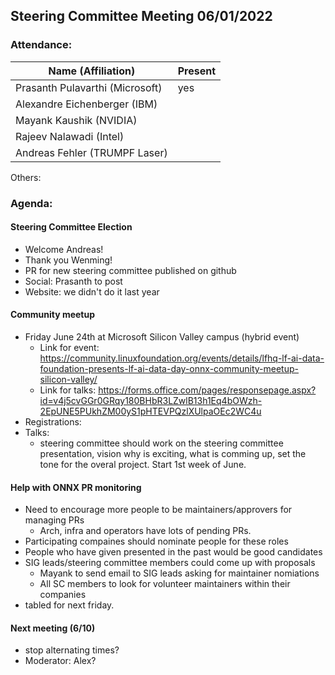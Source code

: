## Steering Committee Meeting 06/01/2022

### Attendance:

| Name (Affiliation)              | Present  |
| ------------------------------- | -------- |
| Prasanth Pulavarthi (Microsoft) |   yes    |
| Alexandre Eichenberger (IBM)    |      |
| Mayank Kaushik (NVIDIA)         |      |
| Rajeev Nalawadi (Intel)         |      |
| Andreas Fehler (TRUMPF Laser)   |      |

Others: 

### Agenda:
  #### Steering Committee Election
  - Welcome Andreas!
  - Thank you Wenming!
  - PR for new steering committee published on github
  - Social: Prasanth to post
  - Website: we didn't do it last year
   
  #### Community meetup
  - Friday June 24th at Microsoft Silicon Valley campus (hybrid event)
    - Link for event: https://community.linuxfoundation.org/events/details/lfhq-lf-ai-data-foundation-presents-lf-ai-data-day-onnx-community-meetup-silicon-valley/
    - Link for talks: https://forms.office.com/pages/responsepage.aspx?id=v4j5cvGGr0GRqy180BHbR3LZwlB13h1Eq4bOWzh-2EpUNE5PUkhZM00yS1pHTEVPQzlXUlpaOEc2WC4u
  - Registrations:
  - Talks: 
    - steering committee should work on the steering committee presentation, vision why is exciting, what is comming up, set the tone for the overal project. Start 1st week of June.
  
  #### Help with ONNX PR monitoring
  - Need to encourage more people to be maintainers/approvers for managing PRs
    - Arch, infra and operators have lots of pending PRs.
  - Participating compaines should nominate people for these roles
  - People who have given presented in the past would be good candidates
  - SIG leads/steering committee members could come up with proposals
    - Mayank to send email to SIG leads asking for maintainer nomiations
    - All SC members to look for volunteer maintainers within their companies
  - tabled for next friday.
  
  #### Next meeting (6/10)
  - stop alternating times?
  - Moderator: Alex?
 
